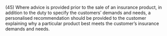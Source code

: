 (45) Where advice is provided prior to the sale of an insurance product, in addition to the duty to specify the customers’ demands and needs, a personalised recommendation should be provided to the customer explaining why a particular product best meets the customer’s insurance demands and needs.
